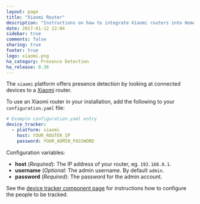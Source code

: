 ```yaml
---
layout: page
title: "Xiaomi Router"
description: "Instructions on how to integrate Xiaomi routers into Home Assistant."
date: 2017-01-12 12:04
sidebar: true
comments: false
sharing: true
footer: true
logo: xiaomi.png
ha_category: Presence Detection
ha_release: 0.36
---
```



The `xiaomi` platform offers presence detection by looking at connected devices to a [Xiaomi](http://miwifi.com) router.

To use an Xiaomi router in your installation, add the following to your `configuration.yaml` file:

```yaml
# Example configuration.yaml entry
device_tracker:
  - platform: xiaomi
    host: YOUR_ROUTER_IP
    password: YOUR_ADMIN_PASSWORD
```

Configuration variables:

- **host** (*Required*): The IP address of your router, eg. `192.168.0.1`.
- **username** (*Optional*: The admin username. By default `admin`.
- **password** (*Required*): The password for the admin account.

See the [device tracker component page](/components/device_tracker/) for instructions how to configure the people to be tracked.

